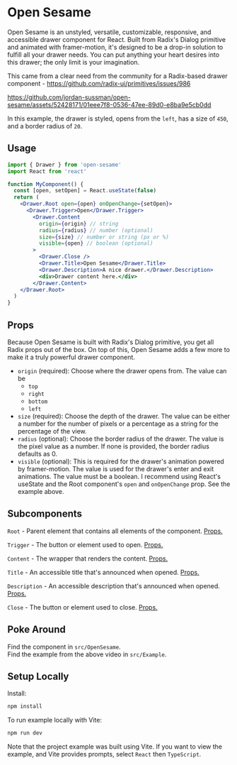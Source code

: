 # Open Sesame
Open Sesame is an unstyled, versatile, customizable, responsive, and accessible drawer component for React. Built from Radix's Dialog primitive and animated with framer-motion, it's designed to be a drop-in solution to fulfill all your drawer needs. You can put anything your heart desires into this drawer; the only limit is your imagination.

This came from a clear need from the community for a Radix-based drawer component - https://github.com/radix-ui/primitives/issues/986

https://github.com/jordan-sussman/open-sesame/assets/52428171/01eee7f8-0536-47ee-89d0-e8ba9e5cb0dd

In this example, the drawer is styled, opens from the `left`, has a size
of `450`, and a border radius of `20`.

## Usage
```jsx
import { Drawer } from 'open-sesame'
import React from 'react'

function MyComponent() {
  const [open, setOpen] = React.useState(false)
  return (
    <Drawer.Root open={open} onOpenChange={setOpen}>
      <Drawer.Trigger>Open</Drawer.Trigger>
        <Drawer.Content
          origin={origin} // string
          radius={radius} // number (optional)
          size={size} // number or string (px or %)
          visible={open} // boolean (optional)
        >
          <Drawer.Close />
          <Drawer.Title>Open Sesame</Drawer.Title>
          <Drawer.Description>A nice drawer.</Drawer.Description>
          <div>Drawer content here.</div>
        </Drawer.Content>
    </Drawer.Root>
  )
}
```

## Props
Because Open Sesame is built with Radix's Dialog primitive, you get
all Radix props out of the box. On top of this, Open Sesame adds
a few more to make it a truly powerful drawer component.

- `origin` (required): Choose where the drawer opens from. The value can be
  - `top`
  - `right`
  - `bottom`
  - `left`
- `size` (required): Choose the depth of the drawer. The value can be either a
number for the number of pixels or a percentage as a string for the percentage of the view.
- `radius` (optional): Choose the border radius of the drawer. The value is the pixel value as a number. If none is provided, the border radius defaults
as 0.
- `visible` (optional): This is required for the drawer's animation powered by framer-motion. The value is used for the drawer's enter and exit animations. The value must be a boolean. I recommend using React's useState and the Root component's `open` and `onOpenChange` prop. See the example above.

## Subcomponents
`Root` - Parent element that contains all elements of the component. [Props.](https://www.radix-ui.com/docs/primitives/components/dialog#root)

`Trigger` - The button or element used to open. [Props.](https://www.radix-ui.com/docs/primitives/components/dialog#trigger)

`Content` - The wrapper that renders the content. [Props.](https://www.radix-ui.com/docs/primitives/components/dialog#content)

`Title` - An accessible title that's announced when opened. [Props.](https://www.radix-ui.com/docs/primitives/components/dialog#title)

`Description` - An accessible description that's announced when opened. [Props.](https://www.radix-ui.com/docs/primitives/components/dialog#description)

`Close` - The button or element used to close. [Props.](https://www.radix-ui.com/docs/primitives/components/dialog#close)

## Poke Around
Find the component in `src/OpenSesame`.
<br>
Find the example from the above video in `src/Example`.

## Setup Locally
Install:
```bash
npm install
```
To run example locally with Vite:
```bash
npm run dev
```
Note that the project example was built using Vite. If you want to view the example, and Vite provides prompts, select `React` then `TypeScript`.
